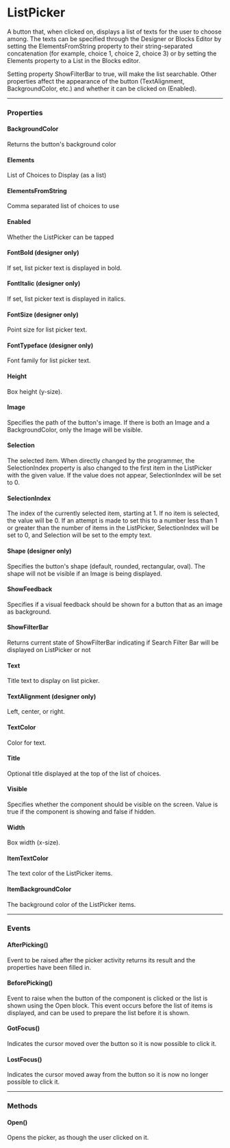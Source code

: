 # ListPicker

A button that, when clicked on, displays a list of texts for the user to choose among. The texts can be specified through the Designer or Blocks Editor by setting the ElementsFromString property to their string-separated concatenation (for example, choice 1, choice 2, choice 3) or by setting the Elements property to a List in the Blocks editor.

Setting property ShowFilterBar to true, will make the list searchable. Other properties affect the appearance of the button (TextAlignment, BackgroundColor, etc.) and whether it can be clicked on (Enabled).

---

### Properties

#### BackgroundColor

Returns the button's background color

#### Elements

List of Choices to Display (as a list)

#### ElementsFromString

Comma separated list of choices to use

#### Enabled

Whether the ListPicker can be tapped

#### FontBold (designer only)

If set, list picker text is displayed in bold.

#### FontItalic (designer only)

If set, list picker text is displayed in italics.

#### FontSize (designer only)

Point size for list picker text.

#### FontTypeface (designer only)

Font family for list picker text.

#### Height

Box height (y-size).

#### Image

Specifies the path of the button's image. If there is both an Image and a BackgroundColor, only the Image will be visible.

#### Selection

The selected item. When directly changed by the programmer, the SelectionIndex property is also changed to the first item in the ListPicker with the given value. If the value does not appear, SelectionIndex will be set to 0.

#### SelectionIndex

The index of the currently selected item, starting at 1. If no item is selected, the value will be 0. If an attempt is made to set this to a number less than 1 or greater than the number of items in the ListPicker, SelectionIndex will be set to 0, and Selection will be set to the empty text.

#### Shape (designer only)

Specifies the button's shape (default, rounded, rectangular, oval). The shape will not be visible if an Image is being displayed.

#### ShowFeedback

Specifies if a visual feedback should be shown for a button that as an image as background.

#### ShowFilterBar

Returns current state of ShowFilterBar indicating if Search Filter Bar will be displayed on ListPicker or not

#### Text

Title text to display on list picker.

#### TextAlignment (designer only)

Left, center, or right.

#### TextColor

Color for text.

#### Title

Optional title displayed at the top of the list of choices.

#### Visible

Specifies whether the component should be visible on the screen. Value is true if the component is showing and false if hidden.

#### Width

Box width (x-size).

#### ItemTextColor

The text color of the ListPicker items.

#### ItemBackgroundColor

The background color of the ListPicker items.

---

### Events

#### AfterPicking()

Event to be raised after the picker activity returns its result and the properties have been filled in.

#### BeforePicking()

Event to raise when the button of the component is clicked or the list is shown using the Open block. This event occurs before the list of items is displayed, and can be used to prepare the list before it is shown.

#### GotFocus()

Indicates the cursor moved over the button so it is now possible to click it.

#### LostFocus()

Indicates the cursor moved away from the button so it is now no longer possible to click it.

---

### Methods

#### Open()

Opens the picker, as though the user clicked on it.
